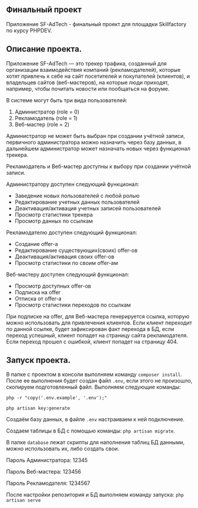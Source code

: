 ## Финальный проект
Приложение SF-AdTech - финальный проект для площадки Skillfactory по курсу PHPDEV.

## Описание проекта.

Приложение SF-AdTech — это трекер трафика, созданный для организации взаимодействия компаний (рекламодателей), которые хотят привлечь к себе на сайт посетителей и покупателей (клиентов), и владельцев сайтов (веб-мастеров), на которые люди приходят, например, чтобы почитать новости или пообщаться на форуме.

В системе могут быть три вида пользователей:

1. Администратор (role = 0)
2. Рекламодатель (role = 1)
3. Веб-мастер (role = 2)

Администратор не может быть выбран при создании учётной записи, первичного администратора можно назначить через базу данных, в дальнейшем администратор может назначать новых через функционал трекера.

Рекламодатель и Веб-мастер доступны к выбору при создании учётной записи.

Администратору доступен следующий функционал:

* Заведение новых пользователей с любой ролью
* Редактирование учетных данных пользователей
* Деактивация/активация учетных записей пользователей
* Просмотр статистики трекера
* Просмотр данных по ссылкам

Рекламодателю доступен следующий функционал:

* Создание offer-а
* Редактирование существующих(своих) offer-ов
* Деактивация/активация своих offer-ов
* Просмотр статистики по своим offer-ам

Веб-мастеру доступен следующий функционал:

* Просмотр доступных offer-ов
* Подписка на offer
* Отписка от offer-а
* Просмотр статистики переходов по ссылкам

При подписке на offer, для Веб-мастера генерируется ссылка, которую можно использовать для привлечения клиентов. Если клиент переходит по данной ссылке, будет зафиксирован факт перехода в БД, если переход успешный, клиент попадет на страницу сайта рекламодателя. Если переход прошел с ошибкой, клиент попадет на страницу 404.

## Запуск проекта.

В папке с проектом в консоли выполняем команду `composer install`. После ее выполнения будет создан файл `.env`, если этого не произошло, скопируем подготовленный файл. Выполняем следующие команды: 

`php -r "copy('.env.example', '.env');"` 

`php artisan key:generate`

Создаём базу данных, в файле `.env` настраиваем к ней подключение.

Создаем таблицы в БД с помощью команды: `php artisan migrate`.

В папке `database` лежат скрипты для наполнения таблиц БД данными, можно использовать их, либо создать свои.

Пароль Администратора: 12345

Пароль Веб-мастера: 123456

Пароль Рекламодателя: 1234567

После настройки репозитория и БД выполняем команду запуска: `php artisan serve`